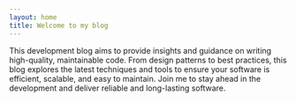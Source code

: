 ```yaml
---
layout: home
title: Welcome to my blog
---
```


This development blog aims to provide insights and guidance on writing 
high-quality, maintainable code. From design patterns to best practices, 
this blog explores the latest techniques and tools to ensure your software
is efficient, scalable, and easy to maintain. Join me to stay ahead in the 
development and deliver reliable and long-lasting software.

